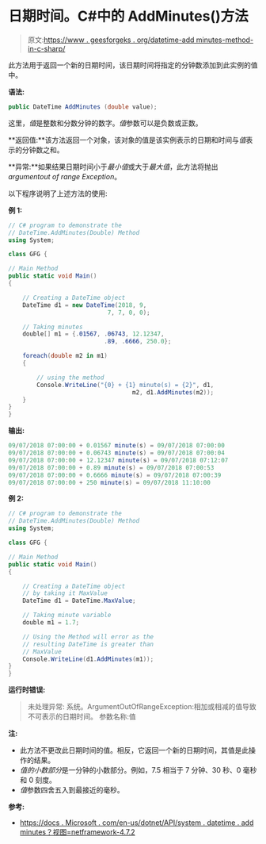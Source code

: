 # 日期时间。C#中的 AddMinutes()方法

> 原文:[https://www . geesforgeks . org/datetime-add minutes-method-in-c-sharp/](https://www.geeksforgeeks.org/datetime-addminutes-method-in-c-sharp/)

此方法用于返回一个新的日期时间，该日期时间将指定的分钟数添加到此实例的值中。

**语法:**

```cs
public DateTime AddMinutes (double value);
```

这里，*值*是整数和分数分钟的数字。*值*参数可以是负数或正数。

**返回值:**该方法返回一个对象，该对象的值是该实例表示的日期和时间与*值*表示的分钟数之和。

**异常:**如果结果日期时间小于*最小值*或大于*最大值*，此方法将抛出*argumentout of range Exception*。

以下程序说明了上述方法的使用:

**例 1:**

```cs
// C# program to demonstrate the
// DateTime.AddMinutes(Double) Method
using System;

class GFG {

// Main Method
public static void Main()
{

    // Creating a DateTime object
    DateTime d1 = new DateTime(2018, 9,
                            7, 7, 0, 0);

    // Taking minutes
    double[] m1 = {.01567, .06743, 12.12347,
                           .89, .6666, 250.0};

    foreach(double m2 in m1)
    {

        // using the method
        Console.WriteLine("{0} + {1} minute(s) = {2}", d1,
                                   m2, d1.AddMinutes(m2));
    }                    
}
}
```

**输出:**

```cs
09/07/2018 07:00:00 + 0.01567 minute(s) = 09/07/2018 07:00:00
09/07/2018 07:00:00 + 0.06743 minute(s) = 09/07/2018 07:00:04
09/07/2018 07:00:00 + 12.12347 minute(s) = 09/07/2018 07:12:07
09/07/2018 07:00:00 + 0.89 minute(s) = 09/07/2018 07:00:53
09/07/2018 07:00:00 + 0.6666 minute(s) = 09/07/2018 07:00:39
09/07/2018 07:00:00 + 250 minute(s) = 09/07/2018 11:10:00

```

**例 2:**

```cs
// C# program to demonstrate the
// DateTime.AddMinutes(Double) Method
using System;

class GFG {

// Main Method
public static void Main()
{

    // Creating a DateTime object
    // by taking it MaxValue
    DateTime d1 = DateTime.MaxValue;

    // Taking minute variable
    double m1 = 1.7;

    // Using the Method will error as the
    // resulting DateTime is greater than 
    // MaxValue
    Console.WriteLine(d1.AddMinutes(m1));
}
}
```

**运行时错误:**

> 未处理异常:
> 系统。ArgumentOutOfRangeException:相加或相减的值导致不可表示的日期时间。
> 参数名称:值

**注:**

*   此方法不更改此日期时间的值。相反，它返回一个新的日期时间，其值是此操作的结果。
*   *值的小数部分*是一分钟的小数部分。例如，7.5 相当于 7 分钟、30 秒、0 毫秒和 0 刻度。
*   *值*参数四舍五入到最接近的毫秒。

**参考:**

*   [https://docs . Microsoft . com/en-us/dotnet/API/system . datetime . add minutes？视图=netframework-4.7.2](https://docs.microsoft.com/en-us/dotnet/api/system.datetime.addminutes?view=netframework-4.7.2)